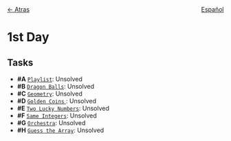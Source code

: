 <div style="display: flex; justify-content: space-between;">
  <div>
    <a href="../README.md">← Atras</a>
  </div>
  <div>
    <a href="README-es.md">Español</a>
  </div>
</div>

# 1st Day

## Tasks

- **#A** [`Playlist`](A%20-%20Playlist/A.pdf): Unsolved
- **#B** [`Dragon Balls`](B%20-%20Dragon%20Balls/B.pdf): Unsolved
- **#C** [`Geometry`](C%20-%20Geometry/C.pdf): Unsolved
- **#D** [`Golden Coins` ](D%20-%20Golden%20Coins/D.pdf): Unsolved
- **#E** [`Two Lucky Numbers`](E%20-%20Two%20Lucky%20Numbers/E.pdf): Unsolved
- **#F** [`Same Integers`](F%20-%20Same%20Integers/F.pdf): Unsolved
- **#G** [`Orchestra`](G%20-%20Orchestra/G.pdf): Unsolved
- **#H** [`Guess the Array`](H%20-%20Guess%20the%20Array/H.pdf): Unsolved
